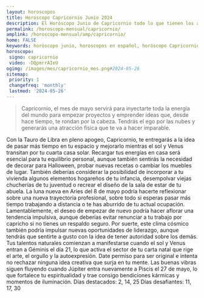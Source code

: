 ```yaml
---
layout: horoscopos
title: Horoscopo Capricornio Junio 2024
description: El Horóscopo Junio de Capricornio todo lo que tienen los astros preparados para este mes, amor, trabajo, familia. Todo sobre astrologia, tarot, predicciones. Horoscopo gratis en español, predicciones y astrología.
permalink: /horoscopo-mensual/capricornio/
amplink: /horoscopo-mensual/amp/capricornio/
home: FALSE
keywords: horóscopo junio, horoscopos en español, horóscopo Capricornio junio , horóscopo esperanza gracia, horoscop, horóscopos gratis, horoscopo Capricornio, Tarot, Astrologia, Zodíaco, Capricornio, horoscopo gratis, horoscopo del mes 
horoscopo:
 signo: capricornio
 video: -DQpmrrAIeU
ogimg: /images/mes/capricornio_mes.png#2024-05-26
sitemap:
 priority: 1
 changefreq: 'monthly'
 lastmod: '2024-05-26'
---
```



 > Capricornio, el mes de mayo servirá para inyectarte toda la energía del mundo para empezar proyectos y emprender ideas que, desde hace tiempo, te rondan por la cabeza. Tendrás el ego por las nubes y generarás una atracción física que te va a hacer imparable.



Con la Tauro de Libra en pleno apogeo, Capricornio, te entregarás a la idea de pasar más tiempo en tu espacio y mejorarlo mientras el sol y Venus transitan por tu cuarta casa solar. Recargar tus energías en casa será esencial para tu equilibrio personal, aunque también sentirás la necesidad de decorar para Halloween, probar nuevas recetas o cambiar los muebles de lugar. También deberías considerar la posibilidad de incorporar a tu vivienda algunos elementos hogareños de tu infancia, desempolvar viejas chucherías de tu juventud o recrear el diseño de la sala de estar de tu abuela.
La luna nueva en Aries del 8 de mayo podría hacerte reflexionar sobre una nueva trayectoria profesional, sobre todo si esperas pasar más tiempo trabajando a distancia o te has aburrido de tu actual ocupación. Lamentablemente, el deseo de empezar de nuevo podría hacer aflorar una tendencia impulsiva, aunque deberías evitar renunciar a tu trabajo por capricho si no tienes un respaldo seguro. Por suerte, este clima cósmico también podría impulsar nuevas oportunidades de liderazgo, aunque tendrás que sentirte a gusto con la idea de tener autoridad sobre los demás.
Tus talentos naturales comienzan a manifestarse cuando el sol y Venus entran a Géminis el día 21, lo que activa el sector de tu carta natal que rige el arte, el orgullo y la autoexpresión. Date permiso para ser original e intenta no rechazar ninguna idea creativa que surja en tu mente.
Las buenas vibras siguen fluyendo cuando Júpiter entra nuevamente a Piscis el 27 de mayo, lo que fortalece tu espiritualidad y trae consigo bendiciones kármicas y momentos de iluminación.
Días destacados: 2, 14, 25
Días desafiantes: 11, 17, 30